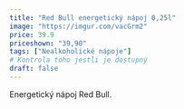 ```yaml
---
title: "Red Bull energetický nápoj 0,25l"
image: "https://imgur.com/vacGrm2"
price: 39.9
priceshown: "39,90"
tags: ["Nealkoholické nápoje"]
# Kontrola toho jestli je dostupný
draft: false
---
```


Energetický nápoj Red Bull.
